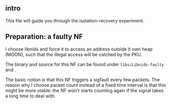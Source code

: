## intro

This file will guide you through the isolation-recovery experiment.

## Preparation: a faulty NF

I choose libnids and force it to access an address outside it own heap (MOON),
such that the illegal access will be catched by the PKU.

The binary and source for this NF can be found under `libs/Libnids-faulty` and .

The basic notion is that this NF triggers a sigfault every few packets.
The reason why I choose packet count instead of a fixed time interval is that 
this might be more stable: the NF won't starts counting again if the signal takes a long time to deal with.
